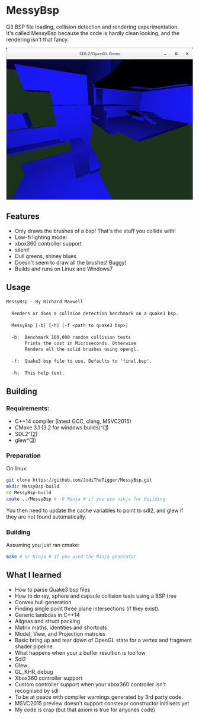 MessyBsp
========

Q3 BSP file loading, collision detection and rendering experimentation.  
It's called MessyBsp because the code is hardly clean looking, and the rendering isn't that fancy.

![Messy Bsp Screenshot](MessyBsp-screenshot.png)

Features
--------
 * Only draws the brushes of a bsp! That's the stuff you collide with!
 * Low-fi lighting model
 * xbox360 controller support
 * silent!
 * Dull greens, shiney blues
 * Doesn't seem to draw all the brushes! Buggy!
 * Builds and runs on Linux and Windows7


Usage
-----

```
MessyBsp - By Richard Maxwell

  Renders or does a collsion detection benchmark on a quake3 bsp.

  MessyBsp [-b] [-h] [-f <path to quake3 bsp>]

  -b:  Benchmark 100,000 random collision tests
       Prints the cost in Microseconds. Otherwise
       Renders all the solid brushes using opengl.

  -f:  Quake3 bsp file to use. Defaults to 'final.bsp'.

  -h:  This help text. 

```

Building
--------
### Requirements:

 * C++14 compiler (latest GCC, clang, MSVC2015)
 * CMake 3.1 (3.2 for windows builds)^([1])
 * SDL2^([2])
 * glew^([3])

### Preparation
On linux:

```bash
git clone https://github.com/JodiTheTigger/MessyBsp.git
mkdir MessyBsp-build
cd MessyBsp-build
cmake ../MessyBsp # -G Ninja # if you use ninja for building.
```

You then need to update the cache variables to point to sdl2, and glew if they are not found automatically.

### Building

Assuming you just ran cmake:  
```bash
make # or Ninja # if you used the Ninja generator
```



[1]: http://www.cmake.org/
[2]: https://www.libsdl.org/
[3]: http://glew.sourceforge.net/

What I learned
--------------
 * How to parse Quake3 bsp files
 * How to do ray, sphere and capsule collision tests using a BSP tree
 * Convex hull generation
 * Finding single point three plane intersections (if they exist).
 * Generic lambdas in C++14
 * Alignas and struct packing
 * Matrix maths, identities and shortcuts
 * Model, View, and Projection matrcies
 * Basic bring up and tear down of OpenGL state for a vertex and fragment shader pipeline
 * What happens when your z buffer resultion is too low
 * Sdl2 
 * Glew
 * GL_KHR_debug
 * Xbox360 controller support 
 * Custom controller support when your xbox360 controller isn't recognised by sdl
 * To be at peace with compiler warnings generated by 3rd party code.
 * MSVC2015 preview doesn't support constexpr constructor initlisers yet
 * My code is crap (but that axiom is true for anyones code)